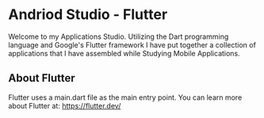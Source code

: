 # Andriod Studio - Flutter
Welcome to my Applications Studio. Utilizing the Dart programming language 
and Google's Flutter framework I have put together a collection of applications 
that I have assembled while Studying Mobile Applications.

## About Flutter
Flutter uses a main.dart file as the main entry point.
You can learn more about Flutter at: https://flutter.dev/

